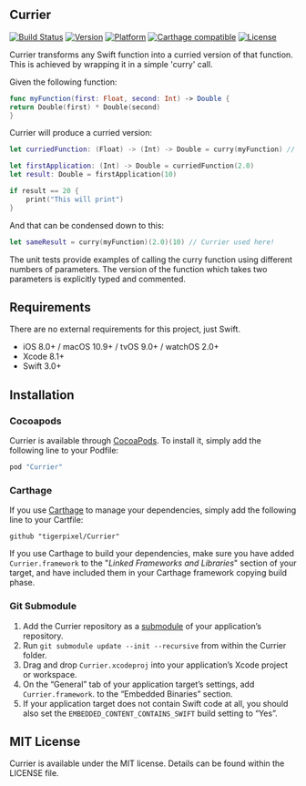 ## Currier

[![Build Status](https://travis-ci.org/tigerpixel/Currier.svg?branch=master)](https://travis-ci.org/tigerpixel/Currier)
[![Version](https://img.shields.io/cocoapods/v/Currier.svg?style=flat)](http://cocoapods.org/pods/Currier)
[![Platform](https://img.shields.io/cocoapods/p/Currier.svg?style=flat)](http://cocoapods.org/pods/Currier)
[![Carthage compatible](https://img.shields.io/badge/Carthage-compatible-4BC51D.svg?style=flat)](https://github.com/Carthage/Carthage)
[![License](https://img.shields.io/cocoapods/l/Currier.svg?style=flat)](http://cocoapods.org/pods/Currier)

Currier transforms any Swift function into a curried version of that function. This is achieved by wrapping it in a simple 'curry' call.

Given the following function: 

```swift
func myFunction(first: Float, second: Int) -> Double {
return Double(first) * Double(second)
}
```
Currier will produce a curried version:

```swift
let curriedFunction: (Float) -> (Int) -> Double = curry(myFunction) // Currier used here!

let firstApplication: (Int) -> Double = curriedFunction(2.0)
let result: Double = firstApplication(10)

if result == 20 {
    print("This will print")
}
```

And that can be condensed down to this:

```swift
let sameResult = curry(myFunction)(2.0)(10) // Currier used here!
```

The unit tests provide examples of calling the curry function using different numbers of parameters. The version of the function which takes two parameters is explicitly typed and commented.

## Requirements

There are no external requirements for this project, just Swift.

- iOS 8.0+ / macOS 10.9+ / tvOS 9.0+ / watchOS 2.0+
- Xcode 8.1+
- Swift 3.0+

## Installation

### Cocoapods

Currier is available through [CocoaPods](http://cocoapods.org). To install it, simply add the following line to your Podfile:

```ruby
pod "Currier"
```

### Carthage

If you use [Carthage](https://github.com/Carthage/Carthage) to manage your dependencies, simply add the following line to your Cartfile:

```ogdl
github "tigerpixel/Currier"
```

If you use Carthage to build your dependencies, make sure you have added `Currier.framework` to the "_Linked Frameworks and Libraries_" section of your target, and have included them in your Carthage framework copying build phase.

### Git Submodule

1. Add the Currier repository as a [submodule](https://git-scm.com/book/en/v2/Git-Tools-Submodules) of your application’s repository.
1. Run `git submodule update --init --recursive` from within the Currier folder.
1. Drag and drop `Currier.xcodeproj` into your application’s Xcode project or workspace.
1. On the “General” tab of your application target’s settings, add `Currier.framework`. to the “Embedded Binaries” section.
1. If your application target does not contain Swift code at all, you should also
set the `EMBEDDED_CONTENT_CONTAINS_SWIFT` build setting to “Yes”.

## MIT License

Currier is available under the MIT license. Details can be found within the LICENSE file.
